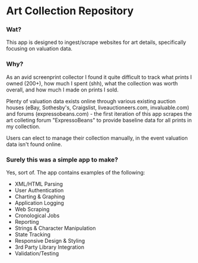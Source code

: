 # Art Collection Repository

### Wat?
This app is designed to ingest/scrape websites for art details, specifically focusing on valuation data.

### Why?
As an avid screenprint collector I found it quite difficult to track what prints I owned (200+), how much I spent (shh), what the collection was worth overall, and how much I made on prints I sold.

Plenty of valuation data exists online through various existing auction houses (eBay, Sothesby's, Craigslist, liveauctioneers.com, invaluable.com) and forums (expressobeans.com) - the first iteration of this app scrapes the art colleting forum "ExpressoBeans" to provide baseline data for all prints in my collection.

Users can elect to manage their collection manually, in the event valuation data isn't found online.

### Surely this was a simple app to make?
Yes, sort of.  The app contains examples of the following:
 - XML/HTML Parsing
 - User Authentication
 - Charting & Graphing
 - Application Logging
 - Web Scraping
 - Cronological Jobs
 - Reporting
 - Strings & Character Manipulation
 - State Tracking
 - Responsive Design & Styling
 - 3rd Party Library Integration
 - Validation/Testing
